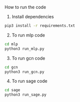 How to run the code
1. Install dependencies
```bash
pip3 install -r requirements.txt
```

2. To run mlp code
```bash
cd mlp
python3 run_mlp.py
```

3. To run gcn code
```bash
cd gcn
python3 run_gcn.py
```

4. To run sage code
```bash
cd sage
python3 run_sage.py
```
